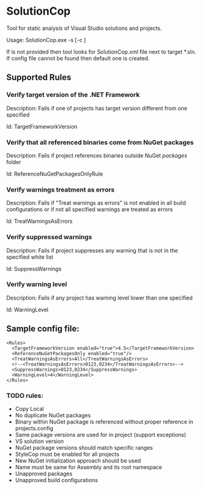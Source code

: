 # SolutionCop
Tool for static analysis of Visual Studio solutions and projects. 

Usage: SolutionCop.exe -s <path-to-vs-solution> [-c <path-to-solutioncop-config>]

If <path-to-solutioncop-config> is not provided then tool looks for SolutionCop.xml file next to target *.sln. If config file cannot be found then default one is created.

## Supported Rules

### Verify target version of the .NET Framework

Description: Fails if one of projects has target version different from one specified

Id: TargetFrameworkVersion

### Verify that all referenced binaries come from NuGet packages

Description: Fails if project references binaries outside NuGet *packages* folder

Id: ReferenceNuGetPackagesOnlyRule

### Verify warnings treatment as errors

Description: Fails if "Treat warnings as errors" is not enabled in all build configurations or if not all specified warnings are treated as errors

Id: TreatWarningsAsErrors

### Verify suppressed warnings

Description: Fails if project suppresses any warning that is not in the specified white list

Id: SuppressWarnings

### Verify warning level

Description: Fails if any project has warning level lower than one specified

Id: WarningLevel

## Sample config file:
    <Rules>
      <TargetFrameworkVersion enabled="true">4.5</TargetFrameworkVersion>
      <ReferenceNuGetPackagesOnly enabled="true"/>
      <TreatWarningsAsErrors>All</TreatWarningsAsErrors>
      <!--<TreatWarningsAsErrors>0123,0234</TreatWarningsAsErrors>-->
      <SuppressWarnings>0123,0234</SuppressWarnings>
      <WarningLevel>4</WarningLevel>
    </Rules>

### TODO rules:
* Copy Local
* No duplicate NuGet packages
* Binary within NuGet package is referenced without proper reference in projects.config
* Same package versions are used for in project (support exceptions)
* VS solution version
* NuGet package versions should match specific ranges
* StyleCop must be enabled for all projects
* New NuGet initialization approach should be used
* Name must be same for Assembly and its root namespace
* Unapproved packages
* Unapproved build configurations